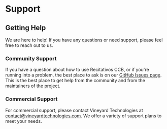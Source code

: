 # Support

## Getting Help

We are here to help! If you have any questions or need support, please feel free to reach out to us.

### Community Support

If you have a question about how to use Recitativos CCB, or if you're running into a problem, the best place to ask is on our [GitHub Issues page](https://github.com/Vineyard-Technologies/Recitativos-CCB/issues). This is the best place to get help from the community and from the maintainers of the project.

### Commercial Support

For commercial support, please contact Vineyard Technologies at contact@vineyardtechnologies.com. We offer a variety of support plans to meet your needs.
